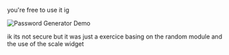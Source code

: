 you're free to use it ig


![Password Generator Demo](https://raw.githubusercontent.com/manelooo420/Password-Generator/ac9d6301e9268caa24ff38cce745540da6256267/da%20gif.gif)



ik its not secure but it was just a exercice basing on the random module and the use of the scale widget
